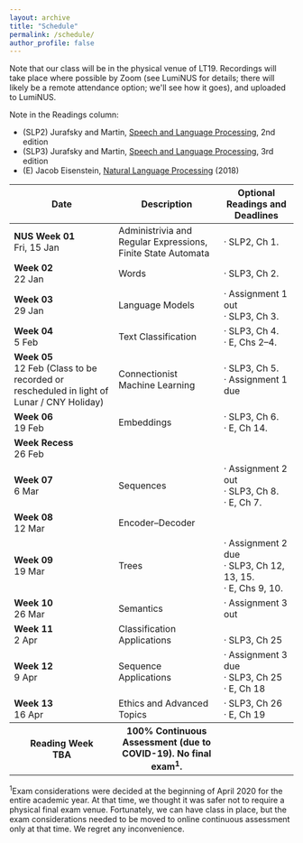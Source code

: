 ```yaml
---
layout: archive
title: "Schedule"
permalink: /schedule/
author_profile: false
---
```


Note that our class will be in the physical venue of LT19.  Recordings will take place where possible by Zoom (see LumiNUS for details; there will likely be a remote attendance option; we'll see how it goes), and uploaded to LumiNUS.

Note in the Readings column:
* (SLP2) Jurafsky and Martin, <A href="https://web.stanford.edu/~jurafsky/slp2/">Speech and Language Processing</a>, 2nd edition
* (SLP3) Jurafsky and Martin, <A href="https://web.stanford.edu/~jurafsky/slp3/">Speech and Language Processing</a>, 3rd edition
* (E) Jacob Eisenstein, <a href="https://github.com/jacobeisenstein/gt-nlp-class/blob/master/notes/eisenstein-nlp-notes.pdf">Natural Language Processing</a> (2018)

<table class="table table-striped">
<thead class="thead-inverse"><tr><th>Date</th><th>Description</th><th>Optional Readings and Deadlines</th></tr></thead>
<tbody>
<tr>
  <td><b>NUS Week 01</b><br />Fri, 15 Jan
  </td>
  <td>Administrivia and Regular Expressions, Finite State Automata</td>
  <td>· SLP2, Ch 1.
  </td>
</tr>
<tr>
  <td><b>Week 02</b><br />22 Jan
  </td>
  <td>
    Words
  </td>
  <td>· SLP3, Ch 2.
  </td>
</tr>
<tr>
  <td><b>Week 03</b><br />29 Jan
  </td>
  <td>
    Language Models
  </td>
  <td>· Assignment 1 out
    <BR/>· SLP3, Ch 3.
  </td>
</tr>
<tr>
  <td><b>Week 04</b><br />5 Feb
  </td>
  <td>Text Classification
  </td> 
  <td>· SLP3, Ch 4.
    <BR/>· E, Chs 2–4.    
  </td>
</tr>
<tr>
  <td><b>Week 05</b><br />12 Feb (Class to be recorded or rescheduled in light of Lunar / CNY Holiday)
  </td>
  <td>Connectionist Machine Learning
  </td>
  <td>· SLP3, Ch 5.
    <BR/>· Assignment 1 due
  </td>
</tr>
<tr>
  <td><b>Week 06</b><br />19 Feb
  </td>
  <td>Embeddings
  </td> 
  <td>· SLP3, Ch 6.
    <BR/>· E, Ch 14.
  </td>
</tr>
<tr>
  <td><b>Week Recess</b><br />26 Feb
  </td>
  <td>
  </td>
  <td>
  </td>
</tr>
<tr>
  <td><b>Week 07</b><br />6 Mar
  </td>
  <td>Sequences
  </td>
  <td>· Assignment 2 out
    <br/>· SLP3, Ch 8.
    <br/>· E, Ch 7.
  </td>
</tr>
<tr>
  <td><b>Week 08</b><br />12 Mar
  </td>
  <td>Encoder–Decoder
  </td>
  <td>
  </td>
</tr>
<tr>
  <td><b>Week 09</b><br />19 Mar
  </td>
  <td>Trees
  </td>
    <td>· Assignment 2 due
      <br/>· SLP3, Ch 12, 13, 15.
    <br/>· E, Chs 9, 10.
  </td>
</tr>
<tr>
  <td><b>Week 10</b><br />26 Mar
  </td>
  <td>Semantics
  </td>
  <td>· Assignment 3 out
  </td>
</tr>
<tr>
  <td><b>Week 11</b><br />2 Apr
  </td>
  <td>Classification Applications
  </td>
  <td>
    <br/>· SLP3, Ch 25
  </td>
</tr>
<tr>
  <td><b>Week 12</b><br />9 Apr
  </td>
  <td>Sequence Applications
  </td>
  <td>· Assignment 3 due
    <br/>· SLP3, Ch 25
    <br/>· E, Ch 18
  </td>
</tr>
<tr>
  <td><b>Week 13</b><br />16 Apr
  </td>
  <td>Ethics and Advanced Topics
  </td>
  <td>· SLP3, Ch 26
    <br/>· E, Ch 19
  </td>
</tr>
<tr>
  <th><b>Reading Week</b><br />TBA
  </th>
  <th>100% Continuous Assessment (due to COVID-19).  No final exam<sup>1</sup>.
  </th>
  <th>
  </th>
</tr>
</tbody></table>

<p><sup>1</sup>Exam considerations were decided at the beginning of April 2020 for the entire academic year.  At that time, we thought it was safer not to require a physical final exam venue.  Fortunately, we can have class in place, but the exam considerations needed to be moved to online continuous assessment only at that time.  We regret any inconvenience.
